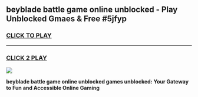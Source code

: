 
## beyblade battle game online unblocked - Play Unblocked Gmaes & Free #5jfyp
<h3>
<a href="https://premium.freeplayer.one?title=beyblade_battle_game_online_unblocked&ref=03M">CLICK TO PLAY</a></h3>
<hr>

<h3>
<a href="https://premium.freeplayer.one?title=beyblade_battle_game_online_unblocked&ref=03M">CLICK 2 PLAY</a>
  
</h3>

<a href="https://premium.freeplayer.one?title=beyblade_battle_game_online_unblocked&ref=03M"><img src="https://clearcache.store/games.png"></a>


**beyblade battle game online unblocked games unblocked: Your Gateway to Fun and Accessible Online Gaming**
